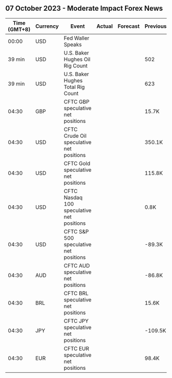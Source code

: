 ## 07 October 2023 - Moderate Impact Forex News

| Time (GMT+8) | Currency | Event | Actual | Forecast | Previous |
|------|----------|-------|--------|----------|----------|
| 00:00 | USD | Fed Waller Speaks |  |  |  |
| 39 min | USD | U.S. Baker Hughes Oil Rig Count |  |  | 502 |
| 39 min | USD | U.S. Baker Hughes Total Rig Count |  |  | 623 |
| 04:30 | GBP | CFTC GBP speculative net positions |  |  | 15.7K |
| 04:30 | USD | CFTC Crude Oil speculative net positions |  |  | 350.1K |
| 04:30 | USD | CFTC Gold speculative net positions |  |  | 115.8K |
| 04:30 | USD | CFTC Nasdaq 100 speculative net positions |  |  | 0.8K |
| 04:30 | USD | CFTC S&P 500 speculative net positions |  |  | -89.3K |
| 04:30 | AUD | CFTC AUD speculative net positions |  |  | -86.8K |
| 04:30 | BRL | CFTC BRL speculative net positions |  |  | 15.6K |
| 04:30 | JPY | CFTC JPY speculative net positions |  |  | -109.5K |
| 04:30 | EUR | CFTC EUR speculative net positions |  |  | 98.4K |
